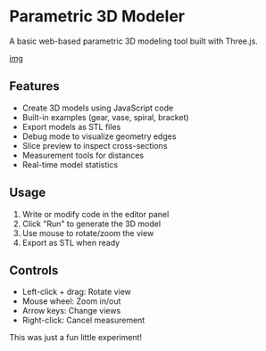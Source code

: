 # Parametric 3D Modeler

A basic web-based parametric 3D modeling tool built with Three.js.

[img](https://github.com/user-attachments/assets/be6f0454-b704-428d-b3db-2d771b78e386)

## Features
- Create 3D models using JavaScript code
- Built-in examples (gear, vase, spiral, bracket)
- Export models as STL files
- Debug mode to visualize geometry edges
- Slice preview to inspect cross-sections
- Measurement tools for distances
- Real-time model statistics

## Usage
1. Write or modify code in the editor panel
2. Click "Run" to generate the 3D model
3. Use mouse to rotate/zoom the view
4. Export as STL when ready

## Controls
- Left-click + drag: Rotate view
- Mouse wheel: Zoom in/out
- Arrow keys: Change views
- Right-click: Cancel measurement


This was just a fun little experiment!
